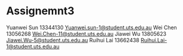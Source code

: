 # Assignemnt3
Yuanwei Sun 13344130 Yuanwei.sun-1@student.uts.edu.au
Wei Chen 13056268 Wei.Chen-11@student.uts.edu.au
Jiawei Wu 13805623 Jiawei.Wu-5@student.uts.edu.au
Ruihui Lai 13662438 Ruihui.Lai-1@student.uts.edu.au
